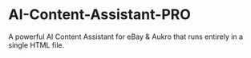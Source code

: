 # AI-Content-Assistant-PRO
A powerful AI Content Assistant for eBay &amp; Aukro that runs entirely in a single HTML file.
